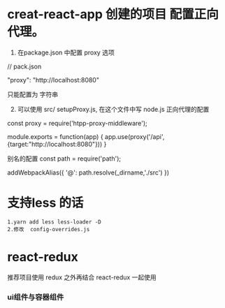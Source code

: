  # creat-react-app 创建的项目  配置正向代理。
 1. 在package.json 中配置 proxy 选项


  // pack.json

  "proxy": "http://localhost:8080"
  
  只能配置为 字符串

  2. 可以使用 src/ setupProxy.js, 在这个文件中写 node.js 正向代理的配置

  const proxy = require('htpp-proxy-middleware');

module.exports = function(app) {
  app.use(proxy('/api',{target:"http://localhost:8080"}))
}

 别名的配置
 const path = require('path');

  addWebpackAlias({
        '@': path.resolve(_dirname,'./src')
    })

# 支持less 的话

    1.yarn add less less-loader -D
    2.修改  config-overrides.js


 # react-redux

  推荐项目使用 redux 之外再结合 react-redux 一起使用

###  ui组件与容器组件   